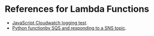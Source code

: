 # References for Lambda Functions


- [JavaScript Cloudwatch logging test](https://github.com/go-outside-labs/Curated_Cloud_and_Orchestration/blob/master/lambda_function_examples/monitoring_example).
- [Python functionby SQS and responding to a SNS topic](https://github.com/go-outside-labs/Curated_Cloud_and_Orchestration/blob/master/lambda_function_examples/sqs-sns_example).
